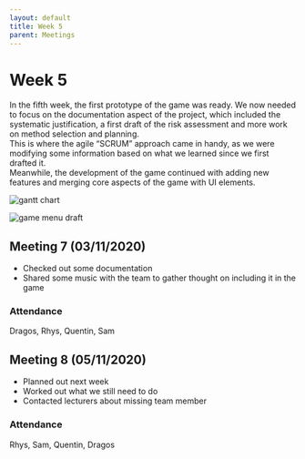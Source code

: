 ```yaml
---
layout: default
title: Week 5
parent: Meetings
---
```


# Week 5

In the fifth week, the first prototype of the game was ready. We now needed to focus on the documentation aspect of the project, which included the systematic justification, a first draft of the risk assessment and more work on method selection and planning.  
This is where the agile “SCRUM” approach came in handy, as we were modifying some information based on what we learned since we first drafted it.  
Meanwhile, the development of the game continued with adding new features and merging core aspects of the game with UI elements.

![gantt chart](../assets/static/week5.png "Gantt chart")

![game menu draft](../assets/static/menu.png "Game menu draft")

## Meeting 7 (03/11/2020)

- Checked out some documentation
- Shared some music with the team to gather thought on including it in the game

### Attendance

Dragos, Rhys, Quentin, Sam

## Meeting 8 (05/11/2020)

- Planned out next week
- Worked out what we still need to do
- Contacted lecturers about missing team member

### Attendance

Rhys, Sam, Quentin, Dragos
